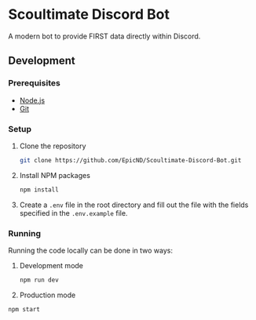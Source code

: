 # Scoultimate Discord Bot

A modern bot to provide FIRST data directly within Discord.

## Development

### Prerequisites

- [Node.js](https://nodejs.org/en/download/)
- [Git](https://git-scm.com/downloads)

### Setup

1. Clone the repository

   ```sh
   git clone https://github.com/EpicND/Scoultimate-Discord-Bot.git
   ```

2. Install NPM packages

   ```sh
   npm install
   ```

3. Create a `.env` file in the root directory and fill out the file with the fields specified in the `.env.example` file.

### Running

Running the code locally can be done in two ways:

1. Development mode

   ```sh
   npm run dev
   ```

2. Production mode

```sh
npm start
```
